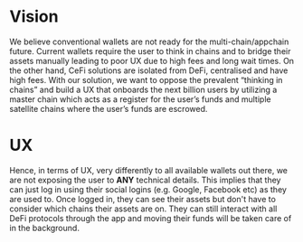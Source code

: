 # Vision

We believe conventional wallets are not ready for the multi-chain/appchain future. Current wallets require the user to think in chains and to bridge their assets manually leading to poor UX due to high fees and long wait times. On the other hand, CeFi solutions are isolated from DeFi, centralised and have high fees. 
With our solution, we want to oppose the prevalent “thinking in chains” and build a UX that onboards the next billion users by utilizing a master chain which acts as a register for the user’s funds and multiple satellite chains where the user’s funds are escrowed.

# UX

Hence, in terms of UX, very differently to all available wallets out there, we are not exposing the user to **ANY** technical details.
This implies that they can just log in using their social logins (e.g. Google, Facebook etc) as they are used to. Once logged in, they can see their assets but don't have to consider which chains their assets are on. They can still interact with all DeFi protocols through the app and moving their funds will be taken care of in the background.
